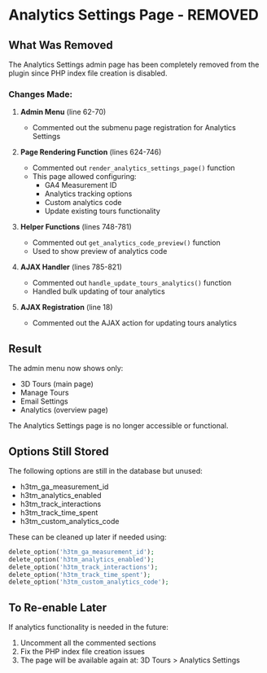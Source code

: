 # Analytics Settings Page - REMOVED

## What Was Removed

The Analytics Settings admin page has been completely removed from the plugin since PHP index file creation is disabled.

### Changes Made:

1. **Admin Menu** (line 62-70)
   - Commented out the submenu page registration for Analytics Settings

2. **Page Rendering Function** (lines 624-746)
   - Commented out `render_analytics_settings_page()` function
   - This page allowed configuring:
     - GA4 Measurement ID
     - Analytics tracking options
     - Custom analytics code
     - Update existing tours functionality

3. **Helper Functions** (lines 748-781)
   - Commented out `get_analytics_code_preview()` function
   - Used to show preview of analytics code

4. **AJAX Handler** (lines 785-821)
   - Commented out `handle_update_tours_analytics()` function
   - Handled bulk updating of tour analytics

5. **AJAX Registration** (line 18)
   - Commented out the AJAX action for updating tours analytics

## Result

The admin menu now shows only:
- 3D Tours (main page)
- Manage Tours
- Email Settings
- Analytics (overview page)

The Analytics Settings page is no longer accessible or functional.

## Options Still Stored

The following options are still in the database but unused:
- h3tm_ga_measurement_id
- h3tm_analytics_enabled
- h3tm_track_interactions
- h3tm_track_time_spent
- h3tm_custom_analytics_code

These can be cleaned up later if needed using:
```php
delete_option('h3tm_ga_measurement_id');
delete_option('h3tm_analytics_enabled');
delete_option('h3tm_track_interactions');
delete_option('h3tm_track_time_spent');
delete_option('h3tm_custom_analytics_code');
```

## To Re-enable Later

If analytics functionality is needed in the future:
1. Uncomment all the commented sections
2. Fix the PHP index file creation issues
3. The page will be available again at: 3D Tours > Analytics Settings